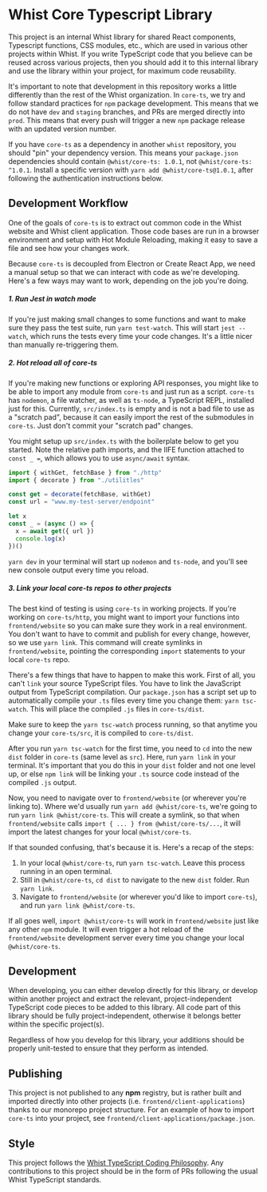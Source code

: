 # Whist Core Typescript Library

This project is an internal Whist library for shared React components, Typescript functions, CSS modules, etc., which are used in various other projects within Whist. If you write TypeScript code that you believe can be reused across various projects, then you should add it to this internal library and use the library within your project, for maximum code reusability.

It's important to note that development in this repository works a little differently than the rest of the Whist organization. In `core-ts`, we try and follow standard practices for `npm` package development. This means that we do not have `dev` and `staging` branches, and PRs are merged directly into `prod`. This means that every push will trigger a new `npm` package release with an updated version number.

If you have `core-ts` as a dependency in another `whist` repository, you should "pin" your dependency version. This means your `package.json` dependencies should contain `@whist/core-ts: 1.0.1`, not `@whist/core-ts: ^1.0.1`. Install a specific version with `yarn add @whist/core-ts@1.0.1`, after following the authentication instructions below.

## Development Workflow

One of the goals of `core-ts` is to extract out common code in the Whist website and Whist client application. Those code bases are run in a browser environment and setup with Hot Module Reloading, making it easy to save a file and see how your changes work.

Because `core-ts` is decoupled from Electron or Create React App, we need a manual setup so that we can interact with code as we're developing. Here's a few ways may want to work, depending on the job you're doing.

##### 1. Run Jest in watch mode

If you're just making small changes to some functions and want to make sure they pass the test suite, run `yarn test-watch`. This will start `jest --watch`, which runs the tests every time your code changes. It's a little nicer than manually re-triggering them.

##### 2. Hot reload all of core-ts

If you're making new functions or exploring API responses, you might like to be able to import any module from `core-ts` and just run as a script. `core-ts` has `nodemon`, a file watcher, as well as `ts-node`, a TypeScript REPL, installed just for this. Currently, `src/index.ts` is empty and is not a bad file to use as a "scratch pad", because it can easily import the rest of the submodules in `core-ts`. Just don't commit your "scratch pad" changes.

You might setup up `src/index.ts` with the boilerplate below to get you started. Note the relative path imports, and the IIFE function attached to `const _ =`, which allows you to use `async/await` syntax.

```javascript
import { withGet, fetchBase } from "./http"
import { decorate } from "./utilitles"

const get = decorate(fetchBase, withGet)
const url = "www.my-test-server/endpoint"

let x
const _ = (async () => {
  x = await get({ url })
  console.log(x)
})()
```

`yarn dev` in your terminal will start up `nodemon` and `ts-node`, and you'll see new console output every time you reload.

##### 3. Link your local core-ts repos to other projects

The best kind of testing is using `core-ts` in working projects. If you're working on `core-ts/http`, you might want to import your functions into `frontend/website` so you can make sure they work in a real environment. You don't want to have to commit and publish for every change, however, so we use `yarn link`. This command will create symlinks in `frontend/website`, pointing the corresponding `import` statements to your local `core-ts` repo.

There's a few things that have to happen to make this work. First of all, you can't `link` your source TypeScript files. You have to link the JavaScript output from TypeScript compilation. Our `package.json` has a script set up to automatically compile your `.ts` files every time you change them: `yarn tsc-watch`. This will place the compiled `.js` files in `core-ts/dist`.

Make sure to keep the `yarn tsc-watch` process running, so that anytime you change your `core-ts/src`, it is compiled to `core-ts/dist`.

After you run `yarn tsc-watch` for the first time, you need to `cd` into the new `dist` folder in `core-ts` (same level as `src`). Here, run `yarn link` in your terminal. It's important that you do this in your `dist` folder and not one level up, or else `npm link` will be linking your `.ts` source code instead of the compiled `.js` output.

Now, you need to navigate over to `frontend/website` (or wherever you're linking to). Where we'd usually run `yarn add @whist/core-ts`, we're going to run `yarn link @whist/core-ts`. This will create a symlink, so that when `frontend/website` calls `import { ... } from @whist/core-ts/...`, it will import the latest changes for your local `@whist/core-ts`.

If that sounded confusing, that's because it is. Here's a recap of the steps:

1. In your local `@whist/core-ts`, run `yarn tsc-watch`. Leave this process running in an open terminal.
2. Still in `@whist/core-ts`, `cd dist` to navigate to the new `dist` folder. Run `yarn link`.
3. Navigate to `frontend/website` (or wherever you'd like to import `core-ts`), and run `yarn link @whist/core-ts`.

If all goes well, `import @whist/core-ts` will work in `frontend/website` just like any other `npm` module. It will even trigger a hot reload of the `frontend/website` development server every time you change your local `@whist/core-ts`.

## Development

When developing, you can either develop directly for this library, or develop within another project and extract the relevant, project-independent TypeScript code pieces to be added to this library. All code part of this library should be fully project-independent, otherwise it belongs better within the specific project(s).

Regardless of how you develop for this library, your additions should be properly unit-tested to ensure that they perform as intended.

## Publishing

This project is not published to any **npm** registry, but is rather built and imported directly into other projects (i.e. `frontend/client-applications`) thanks to our monorepo project structure. For an example of how to import `core-ts` into your project, see `frontend/client-applications/package.json`.

## Style

This project follows the [Whist TypeScript Coding Philosophy](https://www.notion.so/whisthq/Typescript-Coding-Philosophy-984288f157fa47f7894c886c6a95e289). Any contributions to this project should be in the form of PRs following the usual Whist TypeScript standards.
